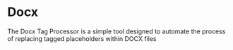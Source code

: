 # Docx
The Docx Tag Processor is a simple tool designed to automate the process of replacing tagged placeholders within DOCX files
